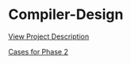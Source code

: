 # Compiler-Design


[View Project Description](Compiler%20Design%20Project%20Description.pdf) 

[Cases for Phase 2](Cases%20for%20Phase%202%20for%20all%20teams.pdf)


